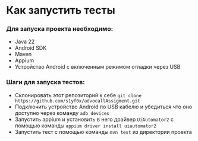 # Как запустить тесты

### Для запуска проекта необходимо:
- Java 22
- Android SDK
- Maven
- Appium
- Устройство Android с включенным режимом отладки через USB

### Шаги для запуска тестов:

- Склонировать этот репозиторий к себе  `git clone https://github.com/s1yf0x/advocallAssigment.git`
- Подключить устройство Android по USB кабелю и убедиться что оно доступно через команду `adb devices`
- Запустить appium и установить в него драйвер `UiAutomator2` с помощью команды `appium driver install uiautomator2  `
- Запустить тест с помощью команды `mvn test` из директории проекта